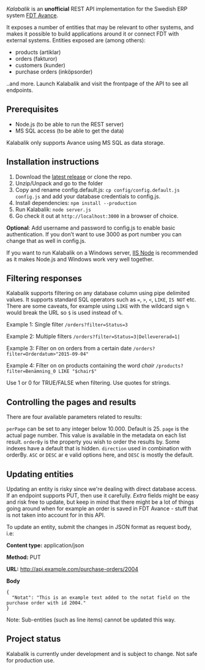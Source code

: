 _Kalabalik_ is an **unofficial** REST API implementation for the Swedish ERP system [FDT Avance](http://fdt.se/affarssystem/).

It exposes a number of entities that may be relevant to other systems, and makes it possible to build applications around it or connect FDT with external systems. Entities exposed are (among others):

- products (artiklar)
- orders (fakturor)
- customers (kunder)
- purchase orders (inköpsorder)

..and more. Launch Kalabalik and visit the frontpage of the API to see all endpoints.

## Prerequisites

- Node.js (to be able to run the REST server)
- MS SQL access (to be able to get the data)

Kalabalik only supports Avance using MS SQL as data storage.

## Installation instructions

1. Download the [latest release](https://github.com/olssongerthel/Kalabalik/releases) or clone the repo.
2. Unzip/Unpack and go to the folder
3. Copy and rename config.default.js: `cp config/config.default.js config.js` and add your database credentials to config.js.
4. Install dependencies: `npm install --production`
5. Run Kalabalik: `node server.js`
6. Go check it out at `http://localhost:3000` in a browser of choice.

**Optional**: Add username and password to config.js to enable basic authentication. If you don’t want to use 3000 as port number you can change that as well in config.js.

If you want to run Kalabalik on a Windows server, [IIS Node](https://github.com/tjanczuk/iisnode) is recommended as it makes Node.js and Windows work very well together.

## Filtering responses
Kalabalik supports filtering on any database column using pipe delimited values. It supports standard SQL operators such as `=`, `>`, `<`, `LIKE`, `IS NOT` etc. There are some caveats, for example using `LIKE` with the wildcard sign `%` would break the URL so `$` is used instead of `%`.

Example 1: Single filter
`/orders?filter=Status=3`

Example 2: Multiple filters
`/orders?filter=Status=3|Dellevererad=1|`

Example 3: Filter on on orders from a certain date
`/orders?filter=Orderdatum>"2015-09-04"`

Example 4: Filter on on products containing the word _chair_
`/products?filter=Benämning_0 LIKE "$chair$"`

Use 1 or 0 for TRUE/FALSE when filtering. Use quotes for strings.

## Controlling the pages and results

There are four available parameters related to results:

`perPage` can be set to any integer below 10.000. Default is 25.
`page` is the actual page number. This value is available in the metadata on each list result.
`orderBy` is the property you wish to order the results by. Some indexes have a default that is hidden.
`direction` used in combination with orderBy. `ASC` or `DESC` ar e valid options here, and `DESC` is mostly the default.

## Updating entities

Updating an entity is risky since we're dealing with direct database access. If an endpoint supports PUT, then use it carefully. *Extra* fields might be easy and risk free to update, but keep in mind that there might be a lot of things going around when for example an order is saved in FDT Avance - stuff that is not taken into account for in this API.

To update an entity, submit the changes in JSON format as request body, i.e:

**Content type:** application/json

**Method:** PUT

**URL:** http://api.example.com/purchase-orders/2004

**Body**
```
{
  "Notat": "This is an example text added to the notat field on the purchase order with id 2004."
}
```
Note: Sub-entities (such as line items) cannot be updated this way.

## Project status

Kalabalik is currently under development and is subject to change. Not safe for production use.
